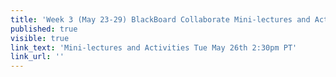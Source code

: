 ```yaml
---
title: 'Week 3 (May 23-29) BlackBoard Collaborate Mini-lectures and Activities'
published: true
visible: true
link_text: 'Mini-lectures and Activities Tue May 26th 2:30pm PT'
link_url: ''
---
```

